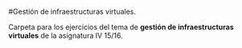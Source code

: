 #Gestión de infraestructuras virtuales.

Carpeta para los ejercicios del tema de **gestión de infraestructuras virtuales** de la asignatura IV 15/16.
